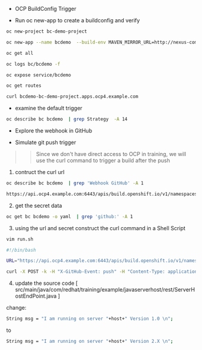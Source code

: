 * OCP BuildConfig Trigger

* Run oc new-app to create a buildconfig and verify

```bash
oc new-project bc-demo-project

oc new-app --name bcdemo  --build-env MAVEN_MIRROR_URL=http://nexus-common.apps.ap410.prod.ole.redhat.com/repository/java  -i redhat-openjdk18-openshift:1.8 https://github.com/stv707/DO288-demo.git#main --context-dir ch4/trigger-builds

oc get all

oc logs bc/bcdemo -f

oc expose service/bcdemo

oc get routes 

curl bcdemo-bc-demo-project.apps.ocp4.example.com

```

* examine the default trigger

```bash
oc describe bc bcdemo  | grep Strategy  -A 14

```

* Explore the webhook in GitHub 

* Simulate git push trigger 
>> Since we don't have direct access to OCP in training, we will use the curl command to trigger a build after the push

 1. contruct the curl url 
 ```bash 
 oc describe bc bcdemo  | grep 'Webhook GitHub' -A 1

 https://api.ocp4.example.com:6443/apis/build.openshift.io/v1/namespaces/bc-demo-project/buildconfigs/bcdemo/webhooks/<secret>/github

 ```

 2. get the secret data
 ```bash 
 oc get bc bcdemo -o yaml  | grep 'github:' -A 1
 
 ```
 3. using the url and secret construct the curl command in a Shell Script 

 ```bash 
 vim run.sh 

 #!/bin/bash

 URL="https://api.ocp4.example.com:6443/apis/build.openshift.io/v1/namespaces/bc-demo-project/buildconfigs/bcdemo/webhooks/xxxxxxxxx/github"

 curl -X POST -k -H "X-GitHub-Event: push" -H "Content-Type: application/json" -d '{"ref":"refs/heads/main"}' ${URL}
 
 ```
 4. update the source code [ src/main/java/com/redhat/training/example/javaserverhost/rest/ServerHostEndPoint.java ] 

 change: 
 ```bash 
 String msg = "I am running on server "+host+" Version 1.0 \n";
 ```
 to 
 ```bash 
 String msg = "I am running on server "+host+" Version 2.X \n";
 ```













